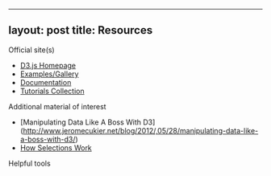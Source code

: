 
---
layout: post
title: Resources
---

Official site(s)

* [D3.js Homepage](http://d3js.org) 
* [Examples/Gallery](https://github.com/mbostock/d3/wiki/Gallery)
* [Documentation](https://github.com/mbostock/d3/wiki)
* [Tutorials Collection](https://github.com/mbostock/d3/wiki/Tutorials)

Additional material of interest

* [Manipulating Data Like A Boss With D3] (http://www.jeromecukier.net/blog/2012/,05/28/manipulating-data-like-a-boss-with-d3/)
* [How Selections Work](http://bost.ocks.org/mike/selection/)

Helpful tools
